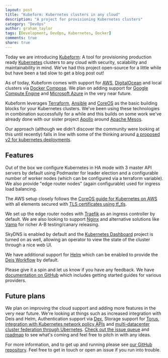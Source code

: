 ```yaml
---
layout: post
title: "Kubeform: Kubernetes clusters in any cloud"
description: "A project for provisioning Kubernetes clusters"
category: "DevOps"
author: graham_taylor
tags: [Development, DevOps, Kubernetes, Docker]
comments: true
share: true
---
```


Today we are introducing [Kubeform](https://github.com/Capgemini/kubeform): A tool for provisioning production ready [Kubernetes](https://kubernetes.io) clusters to any cloud with security, scalability and maintainability in mind. We've had this project open-source for a little while but have been a tad slow to get a blog post out!

As of today, Kubeform comes with support for [AWS](https://aws.amazon.com/), [DigitalOcean](https://www.digitalocean.com/) and local clusters via [Docker Compose](https://www.docker.com/products/docker-compose). We plan on adding support for [Google Compute Engine](https://cloud.google.com/compute/) and [Microsoft Azure](https://azure.microsoft.com/en-gb/) in the very near future.

Kubeform leverages [Terraform](https://terraform.io), [Ansible](https://ansible.com) and [CoreOS](https://coreos.com) as the basic building blocks for your Kubernetes clusters. We've been using these technologies in combination successfully for a while and this builds on some work we've already done with our sister project [Apollo](https://github.com/Capgemini/Apollo) around [Apache Mesos](https://mesos.apache.org).

Our approach (although we didn't discover the community were looking at this until recently) falls in line with some of the thinking around [a proposed v2 for kubernetes deployments](https://github.com/kubernetes/kubernetes/issues/23174).

## Features

Out of the box we configure Kubernetes in HA mode with 3 master API servers by default using Podmaster for leader election and a configurable number of worker nodes (which can be configured via a terraform variable). We also provide "edge router nodes" (again configurable) used for ingress load balancing.

The AWS setup closely follows the [CoreOS guide for Kubernetes on AWS](https://coreos.com/kubernetes/docs/latest/) with all elements secured with [TLS certificates using tf_tls](https://github.com/Capgemini/tf_tls).

We set up the edge router nodes with [Traefik](https://traefik.github.io/) as an ingress controller by default. We are also looking to support [Nginx](https://www.nginx.com/) and alternative solutions like [Vamp](http://vamp.io/) for richer A-B testing/canary releasing.

SkyDNS is enabled by default and the [Kubernetes Dashboard](https://github.com/kubernetes/dashboard) project is turned on as well, allowing an operator to view the state of the cluster through a nice web UI.

We have additional support for [Helm](https://github.com/helm/helm) which can be enabled to provide the [Deis Workflow](https://github.com/deis/workflow) by default.

Please give it a spin and let us know if you have any feedback. We have [documentation on GitHub](https://capgemini.github.io/kubeform/) which includes getting started guides for various providers.

## Future plans

We plan on improving the cloud support and adding more features in the very near future. We're looking at things such as increased integration with Deis and Helm, Authentication support via [Dex](https://github.com/coreos/dex), Storage support for [Torus](https://github.com/coreos/torus), [integration with Kubernetes network policy APIs](https://github.com/Capgemini/kubeform/issues/88) and [multi-datacenter cluster federation through Ubernetes](https://github.com/Capgemini/kubeform/issues/101). [Check out the issue queue](https://github.com/Capgemini/kubeform/issues) and [roadmap](https://capgemini.github.io/kubeform/docs/roadmap.html) to see what's coming and feel free to pitch in with any ideas.

For more information, and to get up and running please see [our GitHub repository](https://github.com/Capgemini/kubeform). Feel free to get in touch or open an issue if you run into trouble.
